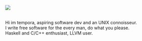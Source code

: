 <img align="left" src="https://avatars1.githubusercontent.com/u/51165533?s=200&u=9350c1d9ceca065175d05ddbe80a7aa3716e176a&v=4">

<br><br>
Hi im tempora, aspiring software dev and an UNIX connoisseur. <br>
I write free software for the every man, do what you please. <br>
Haskell and C/C++ enthusiast, LLVM user.
